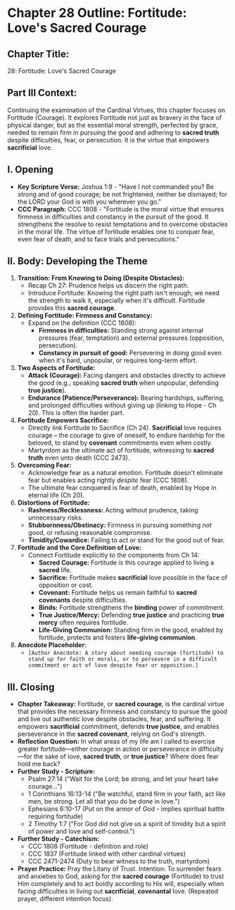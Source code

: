 # Chapter 28 Outline: Fortitude: Love's Sacred Courage

## Chapter Title:
28: Fortitude: Love's Sacred Courage

## Part III Context:
Continuing the examination of the Cardinal Virtues, this chapter focuses on Fortitude (Courage). It explores Fortitude not just as bravery in the face of physical danger, but as the essential moral strength, perfected by grace, needed to remain firm in pursuing the good and adhering to **sacred truth** despite difficulties, fear, or persecution. It is the virtue that empowers **sacrificial** love.

## I. Opening

*   **Key Scripture Verse:** Joshua 1:9 - "Have I not commanded you? Be strong and of good courage; be not frightened, neither be dismayed; for the LORD your God is with you wherever you go."
*   **CCC Paragraph:** CCC 1808 - "Fortitude is the moral virtue that ensures firmness in difficulties and constancy in the pursuit of the good. It strengthens the resolve to resist temptations and to overcome obstacles in the moral life. The virtue of fortitude enables one to conquer fear, even fear of death, and to face trials and persecutions."

## II. Body: Developing the Theme

1.  **Transition: From Knowing to Doing (Despite Obstacles):**
    *   Recap Ch 27: Prudence helps us discern the right path.
    *   Introduce Fortitude: Knowing the right path isn't enough; we need the strength to walk it, especially when it's difficult. Fortitude provides this **sacred courage**.
2.  **Defining Fortitude: Firmness and Constancy:**
    *   Expand on the definition (CCC 1808):
        *   **Firmness in difficulties:** Standing strong against internal pressures (fear, temptation) and external pressures (opposition, persecution).
        *   **Constancy in pursuit of good:** Persevering in doing good even when it's hard, unpopular, or requires long-term effort.
3.  **Two Aspects of Fortitude:**
    *   **Attack (Courage):** Facing dangers and obstacles directly to achieve the good (e.g., speaking **sacred truth** when unpopular, defending **true justice**).
    *   **Endurance (Patience/Perseverance):** Bearing hardships, suffering, and prolonged difficulties without giving up (linking to Hope - Ch 20). This is often the harder part.
4.  **Fortitude Empowers Sacrifice:**
    *   Directly link Fortitude to Sacrifice (Ch 24). **Sacrificial** love requires courage – the courage to give of oneself, to endure hardship for the beloved, to stand by **covenant** commitments even when costly.
    *   Martyrdom as the ultimate act of fortitude, witnessing to **sacred truth** even unto death (CCC 2473).
5.  **Overcoming Fear:**
    *   Acknowledge fear as a natural emotion. Fortitude doesn't eliminate fear but enables acting rightly *despite* fear (CCC 1808).
    *   The ultimate fear conquered is fear of death, enabled by Hope in eternal life (Ch 20).
6.  **Distortions of Fortitude:**
    *   **Rashness/Recklessness:** Acting without prudence, taking unnecessary risks.
    *   **Stubbornness/Obstinacy:** Firmness in pursuing something *not* good, or refusing reasonable compromise.
    *   **Timidity/Cowardice:** Failing to act or stand for the good out of fear.
7.  **Fortitude and the Core Definition of Love:**
    *   Connect Fortitude explicitly to the components from Ch 14:
        *   **Sacred Courage:** Fortitude *is* this courage applied to living a **sacred** life.
        *   **Sacrifice:** Fortitude makes **sacrificial** love possible in the face of opposition or cost.
        *   **Covenant:** Fortitude helps us remain faithful to **sacred covenants** despite difficulties.
        *   **Binds:** Fortitude strengthens the **binding** power of commitment.
        *   **True Justice/Mercy:** Defending **true justice** and practicing **true mercy** often requires fortitude.
        *   **Life-Giving Communion:** Standing firm in the good, enabled by fortitude, protects and fosters **life-giving communion**.
8.  **Anecdote Placeholder:**
    *   `[Author Anecdote: A story about needing courage (fortitude) to stand up for faith or morals, or to persevere in a difficult commitment or act of love despite fear or opposition.]`

## III. Closing

*   **Chapter Takeaway:** Fortitude, or **sacred courage**, is the cardinal virtue that provides the necessary firmness and constancy to pursue the good and live out authentic love despite obstacles, fear, and suffering. It empowers **sacrificial** commitment, defends **true justice**, and enables perseverance in the **sacred covenant**, relying on God's strength.
*   **Reflection Question:** In what areas of my life am I called to exercise greater fortitude—either courage in action or perseverance in difficulty—for the sake of love, **sacred truth**, or **true justice**? Where does fear hold me back?
*   **Further Study - Scripture:**
    *   Psalm 27:14 ("Wait for the Lord; be strong, and let your heart take courage...")
    *   1 Corinthians 16:13-14 ("Be watchful, stand firm in your faith, act like men, be strong. Let all that you do be done in love.")
    *   Ephesians 6:10-17 (Put on the armor of God - implies spiritual battle requiring fortitude)
    *   2 Timothy 1:7 ("For God did not give us a spirit of timidity but a spirit of power and love and self-control.")
*   **Further Study - Catechism:**
    *   CCC 1808 (Fortitude - definition and role)
    *   CCC 1837 (Fortitude linked with other cardinal virtues)
    *   CCC 2471-2474 (Duty to bear witness to the truth, martyrdom)
*   **Prayer Practice:** Pray the Litany of Trust. Intention: To surrender fears and anxieties to God, asking for the **sacred courage** (Fortitude) to trust Him completely and to act boldly according to His will, especially when facing difficulties in living out **sacrificial**, **covenantal** love. (Repeated prayer, different intention focus).
